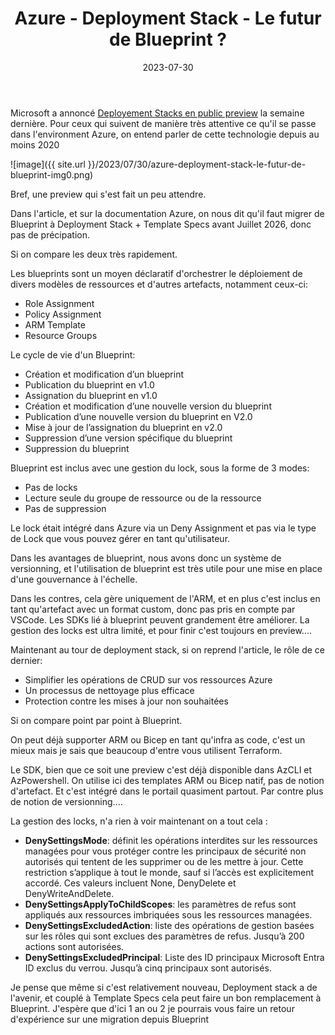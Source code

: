 ﻿---
layout: post
title: Azure - Deployment Stack - Le futur de Blueprint ?
date: 2023-07-30
categories: [ "Azure" ]
comments_id: 187 
---

Microsoft a annoncé [Deployement Stacks en public preview](https://techcommunity.microsoft.com/t5/azure-governance-and-management/arm-deployment-stacks-now-public-preview/ba-p/3871180) la semaine dernière.
Pour ceux qui suivent de manière très attentive ce qu'il se passe dans l'environment Azure, on entend parler de cette technologie depuis au moins 2020

![image]({{ site.url }}/2023/07/30/azure-deployment-stack-le-futur-de-blueprint-img0.png)

Bref, une preview qui s'est fait un peu attendre.

Dans l'article, et sur la documentation Azure, on nous dit qu'il faut migrer de Blueprint à Deployment Stack + Template Specs avant Juillet 2026, donc pas de précipation.

Si on compare les deux très rapidement.

Les blueprints sont un moyen déclaratif d'orchestrer le déploiement de divers modèles de ressources et d'autres artefacts, notamment ceux-ci:

- Role Assignment
- Policy Assignment
- ARM Template
- Resource Groups

Le cycle de vie d'un Blueprint:

- Création et modification d’un blueprint
- Publication du blueprint en v1.0
- Assignation du blueprint en v1.0
- Création et modification d’une nouvelle version du blueprint
- Publication d’une nouvelle version du blueprint en V2.0
- Mise à jour de l’assignation du blueprint en v2.0
- Suppression d’une version spécifique du blueprint
- Suppression du blueprint

Blueprint est inclus avec une gestion du lock, sous la forme de 3 modes:

- Pas de locks
- Lecture seule du groupe de ressource ou de la ressource
- Pas de suppression

Le lock était intégré dans Azure via un Deny Assignment et pas via le type de Lock que vous pouvez gérer en tant qu'utilisateur.

Dans les avantages de blueprint, nous avons donc un système de versionning, et l'utilisation de blueprint est très utile pour une mise en place d'une gouvernance à l'échelle.

Dans les contres, cela gère uniquement de l'ARM, et en plus c'est inclus en tant qu'artefact avec un format custom, donc pas pris en compte par VSCode. Les SDKs lié à blueprint peuvent grandement être améliorer. La gestion des locks est ultra limité, et pour finir c'est toujours en preview....

Maintenant au tour de deployment stack, si on reprend l'article, le rôle de ce dernier:

- Simplifier les opérations de CRUD sur vos ressources Azure
- Un processus de nettoyage plus efficace
- Protection contre les mises à jour non souhaitées

Si on compare point par point à Blueprint.

On peut déjà supporter ARM ou Bicep en tant qu'infra as code, c'est un mieux mais je sais que beaucoup d'entre vous utilisent Terraform.

Le SDK, bien que ce soit une preview c'est déjà disponible dans AzCLI et AzPowershell. On utilise ici des templates ARM ou Bicep natif, pas de notion d'artefact. Et c'est intégré dans le portail quasiment partout. Par contre plus de notion de versionning....

La gestion des locks, n'a rien à voir maintenant on a tout cela :

- **DenySettingsMode**: définit les opérations interdites sur les ressources managées pour vous protéger contre les principaux de sécurité non autorisés qui tentent de les supprimer ou de les mettre à jour. Cette restriction s’applique à tout le monde, sauf si l’accès est explicitement accordé. Ces valeurs incluent None, DenyDelete et DenyWriteAndDelete.
- **DenySettingsApplyToChildScopes**: les paramètres de refus sont appliqués aux ressources imbriquées sous les ressources managées.
- **DenySettingsExcludedAction**: liste des opérations de gestion basées sur les rôles qui sont exclues des paramètres de refus. Jusqu’à 200 actions sont autorisées.
- **DenySettingsExcludedPrincipal**: Liste des ID principaux Microsoft Entra ID exclus du verrou. Jusqu’à cinq principaux sont autorisés.

Je pense que même si c'est relativement nouveau, Deployment stack a de l'avenir, et couplé à Template Specs cela peut faire un bon remplacement à Blueprint. J'espère que d'ici 1 an ou 2 je pourrais vous faire un retour d'expérience sur une migration depuis Blueprint
